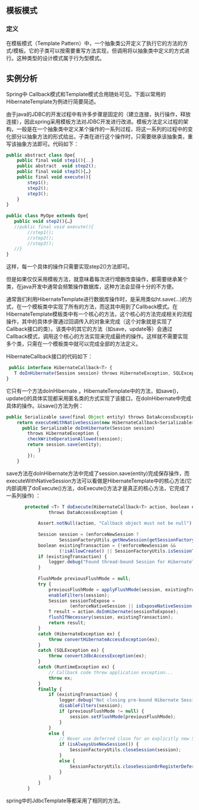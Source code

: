 ## 模板模式
### 定义
在模板模式（Template Pattern）中，一个抽象类公开定义了执行它的方法的方式/模板。它的子类可以按需要重写方法实现，但调用将以抽象类中定义的方式进行。这种类型的设计模式属于行为型模式。
## 实例分析
Spring中 Callback模式和Template模式合用随处可见。下面以常用的HibernateTemplate为例进行简要简述。

由于java的JDBC的开发过程中有许多步骤是固定的（建立连接，执行操作，释放连接），因此spring采用模板方法对JDBC开发进行改进。模板方法定义过程的架构，一般是在一个抽象类中定义某个操作的一系列过程，将这一系列的过程中的变化部分以抽象方法的形式给出，子类在进行这个操作时，只需要继承该抽象类，重写该抽象方法即可。代码如下： 
```javascript
public abstract class Ope{  
    public final void step1(){..}  
    public abstract  void step2();  
    public final void step3(){…}  
    public final void execute(){  
        step1();  
        step2();  
        step3();  
    }  
}  
  
public class MyOpe extends Ope{  
   public void step2(){…}  
   //public final void execute(){  
        //step1();  
        //step2();  
        //step3();  
   //}  
}  
```
这样，每一个具体的操作只需要实现step2()方法即可。

但是如果仅仅采用模板方法，就意味着每次进行增删改查操作，都需要继承某个类，在java开发中通常会频繁操作数据库，这种方法会显得十分的不方便。

通常我们利用HibernateTemplate进行数据库操作时，是采用类似ht.save(…)的方式，在一个模板类中实现了所有的方法，而这其中用到了Callback模式。在HibernateTemplate模板类中有一个核心的方法，这个核心的方法完成相关的流程操作，其中的具体步骤通过回调传入的对象来完成（这个对象就是实现了Callback接口的类）。该类中的其它的方法（如save，update等）会通过Callback模式，调用这个核心的方法实现来完成最终的操作。这样就不需要实现多个类，只需在一个模板类中就可以完成全部的方法定义。

HibernateCallback接口的代码如下： 
```javascript
 public interface HibernateCallback<T> {  
   T doInHibernate(Session session) throws HibernateException, SQLException;  
} 
```
它只有一个方法doInHibernate 。HibernateTemplate中的方法，如save()，update()的具体实现都采用匿名类的方式实现了该接口，在doInHibernate中完成具体的操作。以save()方法为例：

```javascript
public Serializable save(final Object entity) throws DataAccessException {  
    return executeWithNativeSession(new HibernateCallback<Serializable>() {  
      public Serializable doInHibernate(Session session)   
        throws HibernateException {  
        checkWriteOperationAllowed(session);  
        return session.save(entity);  
            }  
        });  
    } 
```
   save方法在doInHibernate方法中完成了session.save(entity)完成保存操作，而executeWithNativeSession方法可以看做是HibernateTemplate中的核心方法(它内部调用了doExecute()方法，doExecute()方法才是真正的核心方法，它完成了一系列操作)  ：
```javascript
       protected <T> T doExecute(HibernateCallback<T> action, boolean enforceNewSession, boolean enforceNativeSession)  
                throws DataAccessException {  
      
            Assert.notNull(action, "Callback object must not be null");  
      
            Session session = (enforceNewSession ?  
                    SessionFactoryUtils.getNewSession(getSessionFactory(), getEntityInterceptor()) : getSession());  
            boolean existingTransaction = (!enforceNewSession &&  
                    (!isAllowCreate() || SessionFactoryUtils.isSessionTransactional(session, getSessionFactory())));  
            if (existingTransaction) {  
                logger.debug("Found thread-bound Session for HibernateTemplate");  
            }  
      
            FlushMode previousFlushMode = null;  
            try {  
                previousFlushMode = applyFlushMode(session, existingTransaction);  
                enableFilters(session);  
                Session sessionToExpose =  
                        (enforceNativeSession || isExposeNativeSession() ? session : createSessionProxy(session));  
                T result = action.doInHibernate(sessionToExpose);  
                flushIfNecessary(session, existingTransaction);  
                return result;  
            }  
            catch (HibernateException ex) {  
                throw convertHibernateAccessException(ex);  
            }  
            catch (SQLException ex) {  
                throw convertJdbcAccessException(ex);  
            }  
            catch (RuntimeException ex) {  
                // Callback code threw application exception...  
                throw ex;  
            }  
            finally {  
                if (existingTransaction) {  
                    logger.debug("Not closing pre-bound Hibernate Session after HibernateTemplate");  
                    disableFilters(session);  
                    if (previousFlushMode != null) {  
                        session.setFlushMode(previousFlushMode);  
                    }  
                }  
                else {  
                    // Never use deferred close for an explicitly new Session.  
                    if (isAlwaysUseNewSession()) {  
                        SessionFactoryUtils.closeSession(session);  
                    }  
                    else {  
                        SessionFactoryUtils.closeSessionOrRegisterDeferredClose(session, getSessionFactory());  
                    }  
                }  
            }  
        }  
```

spring中的JdbcTemplate等都采用了相同的方法。 
